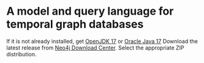 # A model and query language for temporal graph databases
If it is not already installed, get [OpenJDK 17](https://openjdk.org/) or [Oracle Java 17](https://www.oracle.com/java/technologies/downloads)
Download the latest release from [Neo4j Download Center](https://neo4j.com/deployment-center/). Select the appropriate ZIP distribution.
